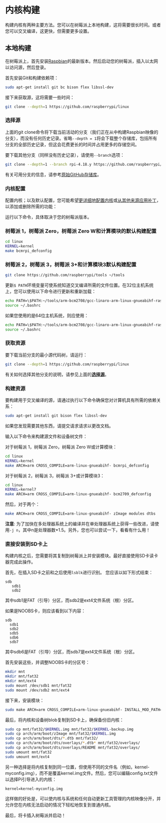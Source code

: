 # 内核构建

构建内核有两种主要方法。您可以在树莓派上本地构建，这将需要很长时间。或者您可以交叉编译，这更快，但需要更多设置。

## 本地构建

在树莓派上，首先安装[Raspbian](https://www.raspberrypi.org/downloads/)的最新版本。然后启动您的树莓派，插入以太网以访问源，然后登录。

首先安装Git和构建依赖项：

```bash
sudo apt-get install git bc bison flex libssl-dev
```

接下来获取源，这将需要一些时间：

```bash
git clone --depth=1 https://github.com/raspberrypi/linux
```

<a name="choosing_sources"></a>

### 选择源

上面的git clone命令将下载当前活动的分支（我们正在从中构建Raspbian映像的分支），而没有任何历史记录。省略`--depth = 1`将会下载整个存储库，包括所有分支的全部历史记录，但这会花费更长的时间并占用更多的存储空间。

要下载其他分支（同样没有历史记录），请使用`--branch`选项：

```bash
git clone --depth=1 --branch rpi-4.18.y https://github.com/raspberrypi/linux
```

有关可用分支的信息，请参考[原始GitHub存储库](https://github.com/raspberrypi/linux)。

### 内核配置

配置内核；以及默认配置，您可能希望[更详细地配置内核](docs/linux/kernel/configuring.md)或[从其他来源应用补丁](docs/linux/kernel/patching.md)，以添加或删除所需的功能：

运行以下命令，具体取决于您的树莓派版本。

### 树莓派 1，树莓派 Zero，树莓派 Zero W和计算模块的默认构建配置

```bash
cd linux
KERNEL=kernel
make bcmrpi_defconfig
```

### 树莓派 2，树莓派 3，树莓派 3+和计算模块3默认构建配置

```bash
git clone https://github.com/raspberrypi/tools ~/tools
```

更新`$ PATH`环境变量可使系统知道交叉编译所需的文件位置。在32位主机系统上，您可以使用以下命令进行更新和重新加载：

```bash
echo PATH=\$PATH:~/tools/arm-bcm2708/gcc-linaro-arm-linux-gnueabihf-raspbian/bin >> ~/.bashrc
source ~/.bashrc
```

如果您使用的是64位主机系统，则应使用：

```bash
echo PATH=\$PATH:~/tools/arm-bcm2708/gcc-linaro-arm-linux-gnueabihf-raspbian-x64/bin >> ~/.bashrc
source ~/.bashrc
```
### 获取资源

要下载当前分支的最小源代码树，请运行：

```bash
git clone --depth=1 https://github.com/raspberrypi/linux
```

有关如何选择其他分支的说明，请参见上面的[**选择源**](＃choosing_sources)。

### 构建资源

要构建用于交叉编译的源，请通过执行以下命令确保您对计算机具有所需的依赖关系：

```bash
sudo apt-get install git bison flex libssl-dev
```
如果您发现需要其他东西，请提交请求请求以更改文档。

输入以下命令来构建源文件和设备树文件：

对于树莓派 1，树莓派 Zero，树莓派 Zero W或计算模块：

```bash
cd linux
KERNEL=kernel
make ARCH=arm CROSS_COMPILE=arm-linux-gnueabihf- bcmrpi_defconfig
```

对于树莓派 2，树莓派 3，树莓派 3+或计算模块3：

```bash
cd linux
KERNEL=kernel7
make ARCH=arm CROSS_COMPILE=arm-linux-gnueabihf- bcm2709_defconfig
```

然后，对于两个：

```bash
make ARCH=arm CROSS_COMPILE=arm-linux-gnueabihf- zImage modules dtbs
```

**注意**: 为了加快在多处理器系统上的编译并在单处理器系统上获得一些改进，请使用`-j n`，其中n是处理器数*1.5。另外，您也可以尝试一下，看看有什么用！

### 直接安装到SD卡上

构建内核之后，您需要将其复制到树莓派上并安装模块。最好直接使用SD卡读卡器完成此操作。

首先，在插入SD卡之前和之后使用`lsblk`进行识别。 您应该以如下形式结束：

```
sdb
   sdb1
   sdb2
```

其中sdb1是FAT（引导）分区，而sdb2是ext4文件系统（根）分区。

如果是NOOBS卡，则应该看到以下内容：

```
sdb
  sdb1
  sdb2
  sdb5
  sdb6
  sdb7
```

其中sdb6是FAT（引导）分区，而sdb7是ext4文件系统（根）分区。

首先安装这些，并调整NOOBS卡的分区号：

```bash
mkdir mnt
mkdir mnt/fat32
mkdir mnt/ext4
sudo mount /dev/sdb1 mnt/fat32
sudo mount /dev/sdb2 mnt/ext4
```

接下来，安装模块：

```bash
sudo make ARCH=arm CROSS_COMPILE=arm-linux-gnueabihf- INSTALL_MOD_PATH=mnt/ext4 modules_install
```

最后，将内核和设备树blob复制到SD卡上，确保备份旧内核：

```bash
sudo cp mnt/fat32/$KERNEL.img mnt/fat32/$KERNEL-backup.img
sudo cp arch/arm/boot/zImage mnt/fat32/$KERNEL.img
sudo cp arch/arm/boot/dts/*.dtb mnt/fat32/
sudo cp arch/arm/boot/dts/overlays/*.dtb* mnt/fat32/overlays/
sudo cp arch/arm/boot/dts/overlays/README mnt/fat32/overlays/
sudo umount mnt/fat32
sudo umount mnt/ext4
```

另一种选择是将内核复制到同一位置，但使用不同的文件名（例如，kernel-myconfig.img），而不是覆盖kernel.img文件。然后，您可以编辑config.txt文件以选择Pi引导进入的内核：

```
kernel=kernel-myconfig.img
```

这样做的好处是，可以使内核与系统和任何自动更新工具管理的内核映像分开，并允许您在内核无法启动的情况下轻松地恢复到普通内核。

最后，将卡插入树莓派并启动！
